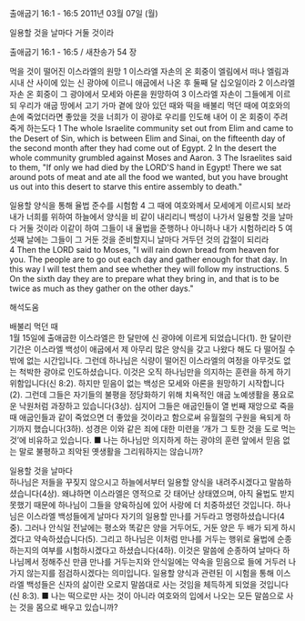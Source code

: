 출애굽기 16:1 - 16:5 
2011년 03월 07일 (월)

일용할 것을 날마다 거둘 것이라



출애굽기 16:1 - 16:5 / 새찬송가 54 장


먹을 것이 떨어진 이스라엘의 원망
1 이스라엘 자손의 온 회중이 엘림에서 떠나 엘림과 시내 산 사이에 있는 신 광야에 이르니 애굽에서 나온 후 둘째 달 십오일이라 2 이스라엘 자손 온 회중이 그 광야에서 모세와 아론을 원망하여 3 이스라엘 자손이 그들에게 이르되 우리가 애굽 땅에서 고기 가마 곁에 앉아 있던 때와 떡을 배불리 먹던 때에 여호와의 손에 죽었더라면 좋았을 것을 너희가 이 광야로 우리를 인도해 내어 이 온 회중이 주려 죽게 하는도다 
1 The whole Israelite community set out from Elim and came to the Desert of Sin, which is between Elim and Sinai, on the fifteenth day of the second month after they had come out of Egypt. 2 In the desert the whole community grumbled against Moses and Aaron. 3 The Israelites said to them, "If only we had died by the LORD'S hand in Egypt! There we sat around pots of meat and ate all the food we wanted, but you have brought us out into this desert to starve this entire assembly to death." 

일용할 양식을 통해 율법 준수를 시험함
4 그 때에 여호와께서 모세에게 이르시되 보라 내가 너희를 위하여 하늘에서 양식을 비 같이 내리리니 백성이 나가서 일용할 것을 날마다 거둘 것이라 이같이 하여 그들이 내 율법을 준행하나 아니하나 내가 시험하리라 5 여섯째 날에는 그들이 그 거둔 것을 준비할지니 날마다 거두던 것의 갑절이 되리라  
4 Then the LORD said to Moses, "I will rain down bread from heaven for you. The people are to go out each day and gather enough for that day. In this way I will test them and see whether they will follow my instructions. 5 On the sixth day they are to prepare what they bring in, and that is to be twice as much as they gather on the other days."

해석도움





배불리 먹던 때  
1월 15일에 출애굽한 이스라엘은 한 달만에 신 광야에 이르게 되었습니다(1). 한 달이란 기간은 이스라엘 백성이 애굽에서 제 아무리 많은 양식을 갖고 나왔다 해도 다 떨어질 수밖에 없는 시간입니다. 그런데 하나님은 식량이 떨어진 이스라엘의 여정을 아무것도 없는 척박한 광야로 인도하셨습니다. 이것은 오직 하나님만을 의지하는 훈련을 하게 하기 위함입니다(신 8:2). 하지만 믿음이 없는 백성은 모세와 아론을 원망하기 시작합니다(2). 그런데 그들은 자기들의 불평을 정당화하기 위해 치욕적인 애굽 노예생활을 풍요로운 낙원처럼 과장하고 있습니다(3상). 심지어 그들은 애굽인들이 열 번째 재앙으로 죽을 때 애굽인들과 같이 죽었으면 더 좋았을 것이라고 함으로써 유월절의 구원을 욕되게 하기까지 했습니다(3하). 성경은 이와 같은 죄에 대한 미련을 ‘개가 그 토한 것을 도로 먹는 것’에 비유하고 있습니다. 
■ 나는 하나님만 의지하게 하는 광야의 훈련 앞에서 믿음 없는 말로 불평하고 죄악된 옛생활을 그리워하지는 않습니까?  

일용할 것을 날마다  
하나님은 저들을 꾸짖지 않으시고 하늘에서부터 일용할 양식을 내려주시겠다고 말씀하셨습니다(4상). 왜냐하면 이스라엘은 영적으로 갓 태어난 상태였으며, 아직 율법도 받지 못했기 때문에 하나님이 그들을 양육하심에 있어 사랑에 더 치중하셨던 것입니다. 하나님은 이스라엘 백성들에게 날마다 자기의 일용할 만나를 거두라고 명령하셨습니다(4중). 그러나 안식일 전날에는 평소와 똑같은 양을 거두어도, 거둔 양은 두 배가 되게 하시겠다고 약속하셨습니다(5). 그리고 하나님은 이처럼 만나를 거두는 행위로 율법에 순종하는지의 여부를 시험하시겠다고 하셨습니다(4하). 이것은 말씀에 순종하여 날마다 하나님께서 정해주신 만큼 만나를 거두는지와 안식일에는 약속을 믿음으로 들에 거두러 나가지 않는지를 점검하시겠다는 의미입니다. 일용할 양식과 관련된 이 시험을 통해 이스라엘 백성들은 신자의 삶이란 오로지 말씀대로 사는 것임을 체득하게 되었을 것입니다(신 8:3).
■ 나는 떡으로만 사는 것이 아니라 여호와의 입에서 나오는 모든 말씀으로 사는 것을 몸으로 배우고 있습니까?
